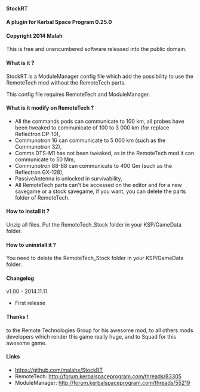 #### StockRT
#### A plugin for Kerbal Space Program 0.25.0
#### Copyright 2014 Malah

This is free and unencumbered software released into the public domain.

#### What is it ?

StockRT is a ModuleManager config file which add the possibility to use the RemoteTech mod without the RemoteTech parts.

This config file requires RemoteTech and ModuleManager.

#### What is it modify on RemoteTech ?

- All the commands pods can communicate to 100 km, all probes have been tweaked to communicate of 100 to 3 000 km (for replace Reflectron DP-10),
- Communotron 16 can communicate to 5 000 km (such as the Communotron 32),
- Comms DTS-M1 has not been tweaked, as in the RemoteTech mod it can communicate to 50 Mm,
- Communotron 88-88 can communicate to 400 Gm (such as the Reflectron GX-128),
- PassiveAntenna is unlocked in survivability,
- All RemoteTech parts can't be accessed on the editor and for a new savegame or a stock savegame, if you want, you can delete the parts folder of RemoteTech.

#### How to install it ?

Unzip all files. Put the RemoteTech_Stock folder in your KSP/GameData folder.

#### How to uninstall it ?

You need to delete the RemoteTech_Stock folder in your KSP/GameData folder.

#### Changelog

v1.00 - 2014.11.11
- First release

#### Thanks !

to the Remote Technologies Group for his awesome mod, 
to all others mods developers which render this game really huge,
and to Squad for this awesome game.

#### Links

- https://github.com/malahx/StockRT
- RemoteTech: http://forum.kerbalspaceprogram.com/threads/83305
- ModuleManager: http://forum.kerbalspaceprogram.com/threads/55219

